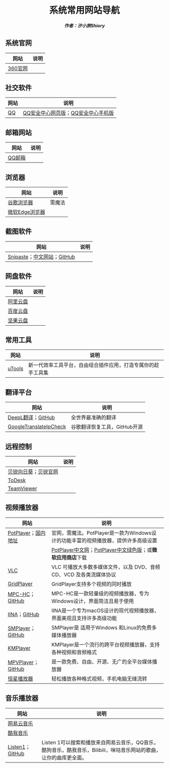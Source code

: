<center><h1>系统常用网站导航</h1></center>

<center><h5>作者：汐小旅Shiory</h5></center>



## 系统官网

| 网站                           | 说明 |
| ------------------------------ | ---- |
| [360官网](https://www.360.cn/) |      |





## 社交软件

| 网站                     | 说明                                                         |
| ------------------------ | ------------------------------------------------------------ |
| [QQ](https://im.qq.com/) | [QQ安全中心网页版](https://accounts.qq.com/)；[QQ安全中心手机版](https://aq.qq.com/cn2/manage/mbtoken/mbtoken_home) |





## 邮箱网站

| 网站                           | 说明 |
| ------------------------------ | ---- |
| [QQ邮箱](https://mail.qq.com/) |      |





## 浏览器

| 网站                                                   | 说明   |
| ------------------------------------------------------ | ------ |
| [谷歌浏览器](https://www.google.com/chrome)            | 需魔法 |
| [微软Edge浏览器](https://www.microsoft.com/en-us/edge) |        |





## 截图软件

| 网站                                                         | 说明 |
| ------------------------------------------------------------ | ---- |
| [Snipaste](https://www.snipaste.com/)；[中文网站](https://zh.snipaste.com/)；[GitHub](https://github.com/Snipaste/feedback) |      |





## 网盘软件

| 网站                                     | 说明 |
| ---------------------------------------- | ---- |
| [阿里云盘](https://www.aliyundrive.com/) |      |
| [百度云盘](https://pan.baidu.com/)       |      |
| [坚果云盘](https://www.jianguoyun.com/)  |      |





## 常用工具

| 网站                       | 说明                                                         |
| -------------------------- | ------------------------------------------------------------ |
| [uTools](https://u.tools/) | 新一代效率工具平台，自由组合插件应用，打造专属你的趁手工具集 |





## 翻译平台

| 网站                                                         | 说明                         |
| ------------------------------------------------------------ | ---------------------------- |
| [DeepL翻译](https://www.deepl.com)；[GitHub](https://github.com/DeepLcom) | 全世界最准确的翻译           |
| [GoogleTranslateIpCheck](https://github.com/Ponderfly/GoogleTranslateIpCheck) | 谷歌翻译恢复工具，GitHub开源 |





## 远程控制

| 网站                                                         | 说明 |
| ------------------------------------------------------------ | ---- |
| [贝锐向日葵](https://sunlogin.oray.com/)；[贝锐官网](https://www.oray.com/) |      |
| [ToDesk](https://www.todesk.com/)                            |      |
| [TeamViewer](https://www.teamviewer.cn/)                     |      |





## 视频播放器

| 网站                                                         | 说明                                                         |
| ------------------------------------------------------------ | ------------------------------------------------------------ |
| [PotPlayer](https://potplayer.daum.net/)；[国内地址](http://potplayer.tv/) | 官网，需魔法。PotPlayer是一款为Windows设计的功能丰富的视频播放器，提供许多高级设置 |
|                                                              | [PotPlayer中文网](http://www.potplayercn.com/)；[PotPlayer中文绿色版](https://potplayer.org/)；或**微软应用商店**下载 |
| [VLC](https://www.videolan.org/)                             | VLC 可播放大多数多媒体文件，以及 DVD、音频 CD、VCD 及各类流媒体协议 |
| [GridPlayer](https://github.com/vzhd1701/gridplayer)         | GridPlayer支持多个视频的同时播放                             |
| [MPC-HC](https://mpc-hc.org/)；[GitHub](https://github.com/mpc-hc/mpc-hc) | MPC-HC是一款轻量级的视频播放器，专为Windows设计，界面简洁且易于使用 |
| [IINA](https://iina.io/)；[GitHub](https://github.com/iina/iina) | IINA是一个专为macOS设计的现代视频播放器，界面美观且支持许多高级功能 |
| [SMPlayer](https://www.smplayer.info/)；[GitHub](https://github.com/smplayer-dev/smplayer) | SMPlayer是 适用于Windows 和Linux的免费多媒体播放器           |
| [KMPlayer](https://www.kmplayer.com/)                        | KMPlayer是一个流行的跨平台视频播放器，支持各种视频和音频格式 |
| [MPVPlayer](https://mpv.io/)；[GitHub](https://github.com/mpv-player/mpv) | 是一款免费、自由、开源、无广的全平台媒体播放器               |
| [恒星播放器](https://www.stellarplayer.com/)                 | 轻松播放各种格式视频，手机电脑无缝流转                       |





## 音乐播放器

| 网站                                                         | 说明                                                         |
| ------------------------------------------------------------ | ------------------------------------------------------------ |
| [网易云音乐](https://music.163.com/)                         |                                                              |
| [酷我音乐](http://www.kuwo.cn/)                              |                                                              |
| [Listen1](http://listen1.github.io/listen1/)；[GitHub](https://github.com/listen1) | Listen 1可以搜索和播放来自网易云音乐，QQ音乐，酷狗音乐，酷我音乐，Bilibili，咪咕音乐网站的歌曲，让你的曲库更全面。 |